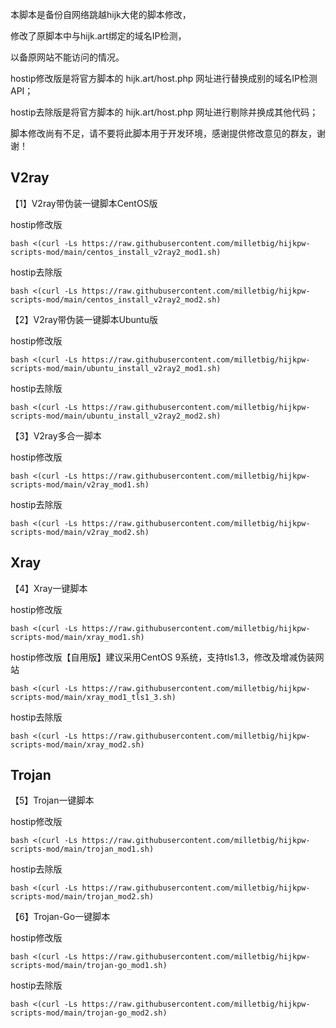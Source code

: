 本脚本是备份自网络跳越hijk大佬的脚本修改，

修改了原脚本中与hijk.art绑定的域名IP检测，

以备原网站不能访问的情况。

hostip修改版是将官方脚本的 hijk.art/host.php 网址进行替换成别的域名IP检测API；

hostip去除版是将官方脚本的 hijk.art/host.php 网址进行剔除并换成其他代码；

脚本修改尚有不足，请不要将此脚本用于开发环境，感谢提供修改意见的群友，谢谢！

## V2ray

【1】V2ray带伪装一键脚本CentOS版

hostip修改版
```
bash <(curl -Ls https://raw.githubusercontent.com/milletbig/hijkpw-scripts-mod/main/centos_install_v2ray2_mod1.sh)
```

hostip去除版
```
bash <(curl -Ls https://raw.githubusercontent.com/milletbig/hijkpw-scripts-mod/main/centos_install_v2ray2_mod2.sh)
```

【2】V2ray带伪装一键脚本Ubuntu版

hostip修改版
```
bash <(curl -Ls https://raw.githubusercontent.com/milletbig/hijkpw-scripts-mod/main/ubuntu_install_v2ray2_mod1.sh)
```

hostip去除版
```
bash <(curl -Ls https://raw.githubusercontent.com/milletbig/hijkpw-scripts-mod/main/ubuntu_install_v2ray2_mod2.sh)
```

【3】V2ray多合一脚本

hostip修改版
```
bash <(curl -Ls https://raw.githubusercontent.com/milletbig/hijkpw-scripts-mod/main/v2ray_mod1.sh)
```

hostip去除版
```
bash <(curl -Ls https://raw.githubusercontent.com/milletbig/hijkpw-scripts-mod/main/v2ray_mod2.sh)
```

## Xray

【4】Xray一键脚本

hostip修改版
```
bash <(curl -Ls https://raw.githubusercontent.com/milletbig/hijkpw-scripts-mod/main/xray_mod1.sh)
```

hostip修改版【自用版】建议采用CentOS 9系统，支持tls1.3，修改及增减伪装网站
```
bash <(curl -Ls https://raw.githubusercontent.com/milletbig/hijkpw-scripts-mod/main/xray_mod1_tls1_3.sh)
```

hostip去除版
```
bash <(curl -Ls https://raw.githubusercontent.com/milletbig/hijkpw-scripts-mod/main/xray_mod2.sh)
```

## Trojan

【5】Trojan一键脚本

hostip修改版
```
bash <(curl -Ls https://raw.githubusercontent.com/milletbig/hijkpw-scripts-mod/main/trojan_mod1.sh)
```

hostip去除版
```
bash <(curl -Ls https://raw.githubusercontent.com/milletbig/hijkpw-scripts-mod/main/trojan_mod2.sh)
```

【6】Trojan-Go一键脚本

hostip修改版
```
bash <(curl -Ls https://raw.githubusercontent.com/milletbig/hijkpw-scripts-mod/main/trojan-go_mod1.sh)
```

hostip去除版
```
bash <(curl -Ls https://raw.githubusercontent.com/milletbig/hijkpw-scripts-mod/main/trojan-go_mod2.sh)
```
